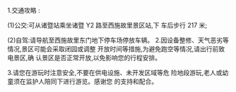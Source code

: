 1.交通攻略 :

(1)公交:可从诸暨站乘坐诸暨 Y2 路至西施故里景区站,下 车后步行 217 米;

(2)自驾:请导航至西施故里东门地下停车场停放车辆。 2.因设备整修、天气恶劣等情况,景区可能会采取闭园或调整 开放时间等措施,为避免跑空等情况,请出行前致电景区,确 认景区是否正常开放,以免影响您的行程安排。

3.请您在游玩时注意安全,不要在供电设施、未开发区域等危 险地段游玩,老人或幼童须在监护人陪同下进行游览。感谢您 的支持和配合。